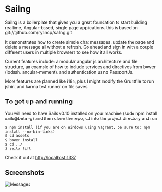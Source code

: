 # Sailng #

Sailng is a boilerplate that gives you a great foundation to start building realtime, Angular-based, single page applications. this is based on git://github.com/ryancp/sailng.git

It demonstrates how to create simple chat messages, update the page and delete a message all without a refresh. Go ahead and sign in with a couple different users in multiple browsers to see how it all works.

Current features include: a modular angular js architecture and file structure, an example of how to include services and directives from bower (lodash, angular-moment), and authentication using PassportJs.

More features are planned like i18n, plus I might modify the Gruntfile to run jshint and karma test runner on file saves.

## To get up and running ##
You will need to have Sails v0.10 installed on your machine (sudo npm install sails@beta -g) and then clone the repo, cd into the project directory and run

    $ npm install (if you are on Windows using Vagrant, be sure to: npm install --no-bin-links)
    $ cd assets
    $ bower install
    $ cd ../
    $ sails lift

Check it out at [http://localhost:1337](http://localhost:1337)

## Screenshots ##

![Messages](https://github.com/ryancp/sailng/raw/master/screenshots/sailng-messages.png)

